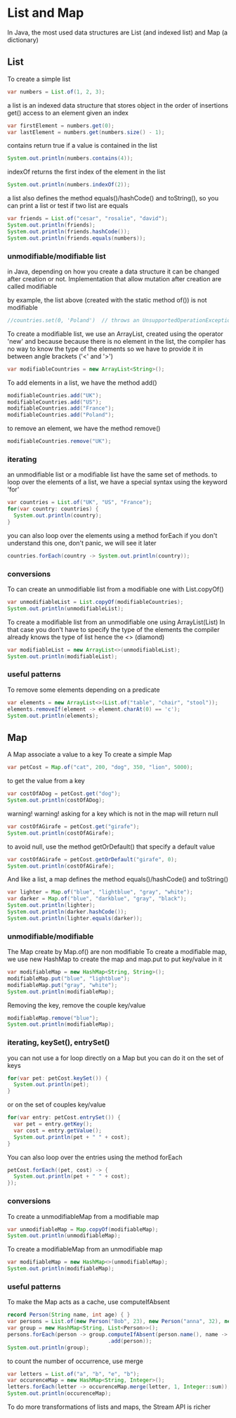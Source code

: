 
# List and Map
In Java, the most used data structures are List (and indexed list) and Map (a dictionary)

## List
To create a simple list
```java
var numbers = List.of(1, 2, 3);
```

a list is an indexed data structure that stores object in the order of insertions
get() access to an element given an index
```java
var firstElement = numbers.get(0);
var lastElement = numbers.get(numbers.size() - 1);
```

contains return true if a value is contained in the list
```java
System.out.println(numbers.contains(4));
```

indexOf returns the first index of the element in the list
```java
System.out.println(numbers.indexOf(2));
```

a list also defines the method equals()/hashCode() and toString(), so
you can print a list or test if two list are equals
```java
var friends = List.of("cesar", "rosalie", "david");
System.out.println(friends);
System.out.println(friends.hashCode());
System.out.println(friends.equals(numbers));
```


### unmodifiable/modifiable list
in Java, depending on how you create a data structure it can be changed
after creation or not. Implementation that allow mutation after creation
are called modifiable

by example, the list above (created with the static method of()) is not modifiable
```java
//countries.set(0, 'Poland')  // throws an UnsupportedOperationException
```

To create a modifiable list, we use an ArrayList, created using the operator 'new'
and because because there is no element in the list, the compiler has no way to know
the type of the elements so we have to provide it in between angle brackets ('<' and '>')
```java
var modifiableCountries = new ArrayList<String>();
```

To add elements in a list, we have the method add()
```java
modifiableCountries.add("UK");
modifiableCountries.add("US");
modifiableCountries.add("France");
modifiableCountries.add("Poland");
```

to remove an element, we have the method remove()
```java
modifiableCountries.remove("UK");
```


### iterating
an unmodifiable list or a modifiable list have the same set of methods.
to loop over the elements of a list, we have a special syntax using the keyword 'for'
```java
var countries = List.of("UK", "US", "France");
for(var country: countries) {
  System.out.println(country);
}
```

you can also loop over the elements using a method forEach
if you don't understand this one, don't panic, we will see it later
```java
countries.forEach(country -> System.out.println(country));
```


### conversions
To can create an unmodifiable list from a modifiable one with List.copyOf()
```java
var unmodifiableList = List.copyOf(modifiableCountries);
System.out.println(unmodifiableList);
```

To create a modifiable list from an unmodifiable one using ArrayList(List)
In that case you don't have to specify the type of the elements
the compiler already knows the type of list hence the <> (diamond)
```java
var modifiableList = new ArrayList<>(unmodifiableList);
System.out.println(modifiableList);
```

### useful patterns
To remove some elements depending on a predicate
```java
var elements = new ArrayList<>(List.of("table", "chair", "stool"));
elements.removeIf(element -> element.charAt(0) == 'c');
System.out.println(elements);
```


## Map
A Map associate a value to a key
To create a simple Map
```java
var petCost = Map.of("cat", 200, "dog", 350, "lion", 5000);
```

to get the value from a key
```java
var costOfADog = petCost.get("dog");
System.out.println(costOfADog);
```

warning! warning! asking for a key which is not in the map will return null
```java
var costOfAGirafe = petCost.get("girafe");
System.out.println(costOfAGirafe);
```

to avoid null, use the method getOrDefault() that specify a default value
```java
var costOfAGirafe = petCost.getOrDefault("girafe", 0);
System.out.println(costOfAGirafe);
```

And like a list, a map defines the method equals()/hashCode() and toString()
```java
var lighter = Map.of("blue", "lightblue", "gray", "white");
var darker = Map.of("blue", "darkblue", "gray", "black");
System.out.println(lighter);
System.out.println(darker.hashCode());
System.out.println(lighter.equals(darker));
```


### unmodifiable/modifiable
The Map create by Map.of() are non modifiable
To create a modifiable map, we use new HashMap to create the map
and map.put to put key/value in it
```java
var modifiableMap = new HashMap<String, String>();
modifiableMap.put("blue", "lightblue");
modifiableMap.put("gray", "white");
System.out.println(modifiableMap);
```

Removing the key, remove the couple key/value
```java
modifiableMap.remove("blue");
System.out.println(modifiableMap);
```


### iterating, keySet(), entrySet()
you can not use a for loop directly on a Map
but you can do it on the set of keys
```java
for(var pet: petCost.keySet()) {
  System.out.println(pet);
}
```

or on the set of couples key/value
```java
for(var entry: petCost.entrySet()) {
  var pet = entry.getKey();
  var cost = entry.getValue();
  System.out.println(pet + " " + cost);
}
```

You can also loop over the entries using the method forEach
```java
petCost.forEach((pet, cost) -> {
  System.out.println(pet + " " + cost);
});
```


### conversions
To create a unmodifiableMap from a modifiable map
```java
var unmodifiableMap = Map.copyOf(modifiableMap);
System.out.println(unmodifiableMap);
```

To create a modifiableMap from an unmodifiable map
```java
var modifiableMap = new HashMap<>(unmodifiableMap);
System.out.println(modifiableMap);
```


### useful patterns
To make the Map acts as a cache, use computeIfAbsent
```java
record Person(String name, int age) { }
var persons = List.of(new Person("Bob", 23), new Person("anna", 32), new Person("Bob", 12));
var group = new HashMap<String, List<Person>>();
persons.forEach(person -> group.computeIfAbsent(person.name(), name -> new ArrayList<>())
                                .add(person));
System.out.println(group);
```

to count the number of occurrence, use merge
```java
var letters = List.of("a", "b", "e", "b");
var occurenceMap = new HashMap<String, Integer>();
letters.forEach(letter -> occurenceMap.merge(letter, 1, Integer::sum));
System.out.println(occurenceMap);
```


To do more transformations of lists and maps, the Stream API is richer
